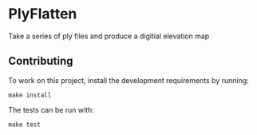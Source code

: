# PlyFlatten

Take a series of ply files and produce a digitial elevation map

## Contributing

To work on this project, install the development requirements by running:
```
make install
```

The tests can be run with:
```
make test
```

